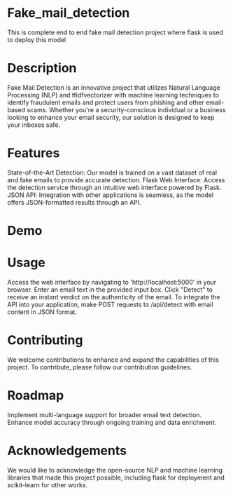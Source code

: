# Fake_mail_detection
This is complete end to end fake mail detection project where flask is used to deploy this model

# Description
Fake Mail Detection is an innovative project that utilizes Natural Language Processing (NLP) and tfidfvectorizer with machine learning techniques to identify fraudulent emails and protect users from phishing and other email-based scams. Whether you're a security-conscious individual or a business looking to enhance your email security, our solution is designed to keep your inboxes safe.

# Features
State-of-the-Art Detection: Our model is trained on a vast dataset of real and fake emails to provide accurate detection.
Flask Web Interface: Access the detection service through an intuitive web interface powered by Flask.
JSON API: Integration with other applications is seamless, as the model offers JSON-formatted results through an API.
# Demo

# Usage
Access the web interface by navigating to 'http://localhost:5000' in your browser.
Enter an email text in the provided input box.
Click "Detect" to receive an instant verdict on the authenticity of the email.
To integrate the API into your application, make POST requests to /api/detect with email content in JSON format.

# Contributing
We welcome contributions to enhance and expand the capabilities of this project. To contribute, please follow our contribution guidelines.

# Roadmap
Implement multi-language support for broader email text detection.
Enhance model accuracy through ongoing training and data enrichment.

# Acknowledgements
We would like to acknowledge the open-source NLP and machine learning libraries that made this project possible, including flask for deployment and scikit-learn for other works.

